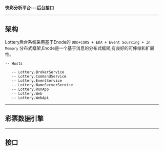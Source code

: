 **快彩分析平台---后台接口**


---

## 架构

Lottery后台系统采用基于Enode的 `DDD+CQRS + EDA + Event Sourcing + In Memory` 分布式框架,Enode是一个基于消息的分布式框架,有良好的可伸缩和扩展性。

```
-- Hosts

   -- Lottery.BrokerService
   -- Lottery.CommandService
   -- Lottery.EventService
   -- Lottery.NameServerService
   -- Lottery.RunApp
   -- Lottery.Web
   -- Lottery.WebApi
``` 
   

---

## 彩票数据引擎


---

## 接口

